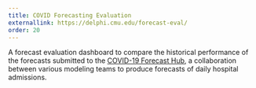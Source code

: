 ```yaml
---
title: COVID Forecasting Evaluation
externallink: https://delphi.cmu.edu/forecast-eval/
order: 20
---
```


A forecast evaluation dashboard to compare the historical performance of the forecasts submitted to the [COVID-19 Forecast Hub](https://covid19forecasthub.org/), a collaboration between various modeling teams to produce forecasts of daily hospital admissions.

